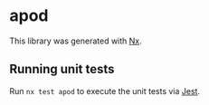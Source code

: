 # apod

This library was generated with [Nx](https://nx.dev).

## Running unit tests

Run `nx test apod` to execute the unit tests via [Jest](https://jestjs.io).

<!-- whitespace change

-->
